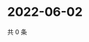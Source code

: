 # 2022-06-02

共 0 条

<!-- BEGIN WEIBO -->
<!-- 最后更新时间 Thu Jun 02 2022 17:13:43 GMT+0800 (China Standard Time) -->

<!-- END WEIBO -->
